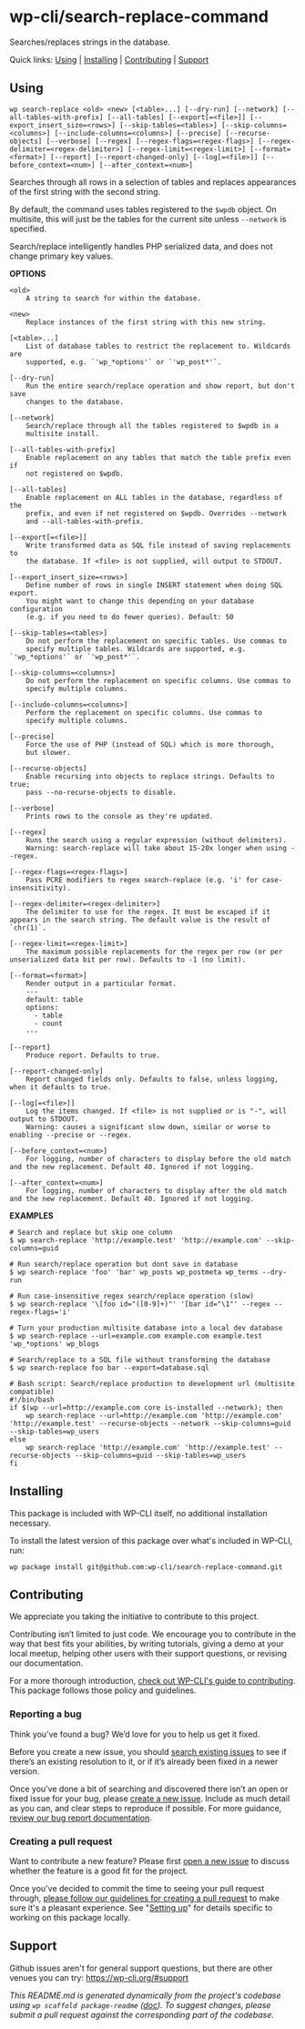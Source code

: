 wp-cli/search-replace-command
=============================

Searches/replaces strings in the database.



Quick links: [Using](#using) | [Installing](#installing) | [Contributing](#contributing) | [Support](#support)

## Using

~~~
wp search-replace <old> <new> [<table>...] [--dry-run] [--network] [--all-tables-with-prefix] [--all-tables] [--export[=<file>]] [--export_insert_size=<rows>] [--skip-tables=<tables>] [--skip-columns=<columns>] [--include-columns=<columns>] [--precise] [--recurse-objects] [--verbose] [--regex] [--regex-flags=<regex-flags>] [--regex-delimiter=<regex-delimiter>] [--regex-limit=<regex-limit>] [--format=<format>] [--report] [--report-changed-only] [--log[=<file>]] [--before_context=<num>] [--after_context=<num>]
~~~

Searches through all rows in a selection of tables and replaces
appearances of the first string with the second string.

By default, the command uses tables registered to the `$wpdb` object. On
multisite, this will just be the tables for the current site unless
`--network` is specified.

Search/replace intelligently handles PHP serialized data, and does not
change primary key values.

**OPTIONS**

	<old>
		A string to search for within the database.

	<new>
		Replace instances of the first string with this new string.

	[<table>...]
		List of database tables to restrict the replacement to. Wildcards are
		supported, e.g. `'wp_*options'` or `'wp_post*'`.

	[--dry-run]
		Run the entire search/replace operation and show report, but don't save
		changes to the database.

	[--network]
		Search/replace through all the tables registered to $wpdb in a
		multisite install.

	[--all-tables-with-prefix]
		Enable replacement on any tables that match the table prefix even if
		not registered on $wpdb.

	[--all-tables]
		Enable replacement on ALL tables in the database, regardless of the
		prefix, and even if not registered on $wpdb. Overrides --network
		and --all-tables-with-prefix.

	[--export[=<file>]]
		Write transformed data as SQL file instead of saving replacements to
		the database. If <file> is not supplied, will output to STDOUT.

	[--export_insert_size=<rows>]
		Define number of rows in single INSERT statement when doing SQL export.
		You might want to change this depending on your database configuration
		(e.g. if you need to do fewer queries). Default: 50

	[--skip-tables=<tables>]
		Do not perform the replacement on specific tables. Use commas to
		specify multiple tables. Wildcards are supported, e.g. `'wp_*options'` or `'wp_post*'`.

	[--skip-columns=<columns>]
		Do not perform the replacement on specific columns. Use commas to
		specify multiple columns.

	[--include-columns=<columns>]
		Perform the replacement on specific columns. Use commas to
		specify multiple columns.

	[--precise]
		Force the use of PHP (instead of SQL) which is more thorough,
		but slower.

	[--recurse-objects]
		Enable recursing into objects to replace strings. Defaults to true;
		pass --no-recurse-objects to disable.

	[--verbose]
		Prints rows to the console as they're updated.

	[--regex]
		Runs the search using a regular expression (without delimiters).
		Warning: search-replace will take about 15-20x longer when using --regex.

	[--regex-flags=<regex-flags>]
		Pass PCRE modifiers to regex search-replace (e.g. 'i' for case-insensitivity).

	[--regex-delimiter=<regex-delimiter>]
		The delimiter to use for the regex. It must be escaped if it appears in the search string. The default value is the result of `chr(1)`.

	[--regex-limit=<regex-limit>]
		The maximum possible replacements for the regex per row (or per unserialized data bit per row). Defaults to -1 (no limit).

	[--format=<format>]
		Render output in a particular format.
		---
		default: table
		options:
		  - table
		  - count
		---

	[--report]
		Produce report. Defaults to true.

	[--report-changed-only]
		Report changed fields only. Defaults to false, unless logging, when it defaults to true.

	[--log[=<file>]]
		Log the items changed. If <file> is not supplied or is "-", will output to STDOUT.
		Warning: causes a significant slow down, similar or worse to enabling --precise or --regex.

	[--before_context=<num>]
		For logging, number of characters to display before the old match and the new replacement. Default 40. Ignored if not logging.

	[--after_context=<num>]
		For logging, number of characters to display after the old match and the new replacement. Default 40. Ignored if not logging.

**EXAMPLES**

    # Search and replace but skip one column
    $ wp search-replace 'http://example.test' 'http://example.com' --skip-columns=guid

    # Run search/replace operation but dont save in database
    $ wp search-replace 'foo' 'bar' wp_posts wp_postmeta wp_terms --dry-run

    # Run case-insensitive regex search/replace operation (slow)
    $ wp search-replace '\[foo id="([0-9]+)"' '[bar id="\1"' --regex --regex-flags='i'

    # Turn your production multisite database into a local dev database
    $ wp search-replace --url=example.com example.com example.test 'wp_*options' wp_blogs

    # Search/replace to a SQL file without transforming the database
    $ wp search-replace foo bar --export=database.sql

    # Bash script: Search/replace production to development url (multisite compatible)
    #!/bin/bash
    if $(wp --url=http://example.com core is-installed --network); then
        wp search-replace --url=http://example.com 'http://example.com' 'http://example.test' --recurse-objects --network --skip-columns=guid --skip-tables=wp_users
    else
        wp search-replace 'http://example.com' 'http://example.test' --recurse-objects --skip-columns=guid --skip-tables=wp_users
    fi

## Installing

This package is included with WP-CLI itself, no additional installation necessary.

To install the latest version of this package over what's included in WP-CLI, run:

    wp package install git@github.com:wp-cli/search-replace-command.git

## Contributing

We appreciate you taking the initiative to contribute to this project.

Contributing isn’t limited to just code. We encourage you to contribute in the way that best fits your abilities, by writing tutorials, giving a demo at your local meetup, helping other users with their support questions, or revising our documentation.

For a more thorough introduction, [check out WP-CLI's guide to contributing](https://make.wordpress.org/cli/handbook/contributing/). This package follows those policy and guidelines.

### Reporting a bug

Think you’ve found a bug? We’d love for you to help us get it fixed.

Before you create a new issue, you should [search existing issues](https://github.com/wp-cli/search-replace-command/issues?q=label%3Abug%20) to see if there’s an existing resolution to it, or if it’s already been fixed in a newer version.

Once you’ve done a bit of searching and discovered there isn’t an open or fixed issue for your bug, please [create a new issue](https://github.com/wp-cli/search-replace-command/issues/new). Include as much detail as you can, and clear steps to reproduce if possible. For more guidance, [review our bug report documentation](https://make.wordpress.org/cli/handbook/bug-reports/).

### Creating a pull request

Want to contribute a new feature? Please first [open a new issue](https://github.com/wp-cli/search-replace-command/issues/new) to discuss whether the feature is a good fit for the project.

Once you've decided to commit the time to seeing your pull request through, [please follow our guidelines for creating a pull request](https://make.wordpress.org/cli/handbook/pull-requests/) to make sure it's a pleasant experience. See "[Setting up](https://make.wordpress.org/cli/handbook/pull-requests/#setting-up)" for details specific to working on this package locally.

## Support

Github issues aren't for general support questions, but there are other venues you can try: https://wp-cli.org/#support


*This README.md is generated dynamically from the project's codebase using `wp scaffold package-readme` ([doc](https://github.com/wp-cli/scaffold-package-command#wp-scaffold-package-readme)). To suggest changes, please submit a pull request against the corresponding part of the codebase.*
